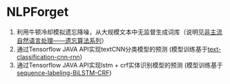 # NLPForget
1. 利用牛顿冷却模拟遗忘降噪，从大规模文本中无监督生成词库（说明见<a href="http://www.52nlp.cn/forgetnlp2">非主流自然语言处理——遗忘算法系列</a>）<br>
2. 通过Tensorflow JAVA API实现textCNN分类模型的预测 (模型训练基于<a href="https://github.com/gaussic/text-classification-cnn-rnn">text-classification-cnn-rnn</a>)
3. 通过Tensorflow JAVA API实现lstm + crf实体识别模型的预测 (模型训练基于<a href="https://github.com/scofield7419/sequence-labeling-BiLSTM-CRF">sequence-labeling-BiLSTM-CRF</a>)

